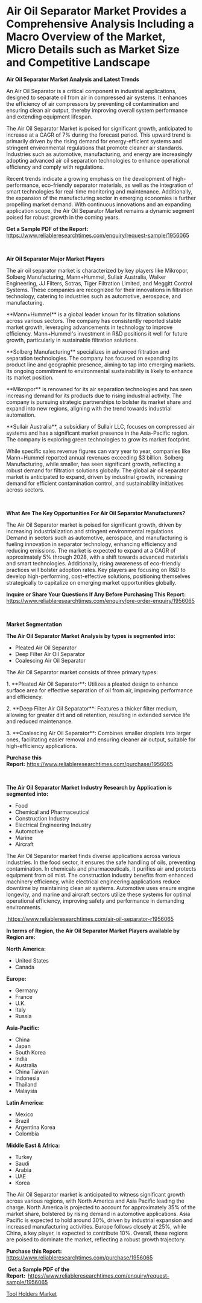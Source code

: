 <p><h1>Air Oil Separator Market Provides a Comprehensive Analysis Including a Macro Overview of the Market, Micro Details such as Market Size and Competitive Landscape</h1></p><p><strong>Air Oil Separator Market Analysis and Latest Trends</strong></p>
<p><p>An Air Oil Separator is a critical component in industrial applications, designed to separate oil from air in compressed air systems. It enhances the efficiency of air compressors by preventing oil contamination and ensuring clean air output, thereby improving overall system performance and extending equipment lifespan.</p><p>The Air Oil Separator Market is poised for significant growth, anticipated to increase at a CAGR of 7% during the forecast period. This upward trend is primarily driven by the rising demand for energy-efficient systems and stringent environmental regulations that promote cleaner air standards. Industries such as automotive, manufacturing, and energy are increasingly adopting advanced air oil separation technologies to enhance operational efficiency and comply with regulations.</p><p>Recent trends indicate a growing emphasis on the development of high-performance, eco-friendly separator materials, as well as the integration of smart technologies for real-time monitoring and maintenance. Additionally, the expansion of the manufacturing sector in emerging economies is further propelling market demand. With continuous innovations and an expanding application scope, the Air Oil Separator Market remains a dynamic segment poised for robust growth in the coming years.</p></p>
<p><strong>Get a Sample PDF of the Report:&nbsp;</strong> <a href="https://www.reliableresearchtimes.com/enquiry/request-sample/1956065?utm_campaign=2175&utm_medium=2&utm_source=Github&utm_content=ia&utm_term=20022025&utm_id=air-oil-separator">https://www.reliableresearchtimes.com/enquiry/request-sample/1956065</a></p>
<p>&nbsp;</p>
<p><strong>Air Oil Separator Major Market Players</strong></p>
<p><p>The air oil separator market is characterized by key players like Mikropor, Solberg Manufacturing, Mann+Hummel, Sullair Australia, Walker Engineering, JJ Filters, Sotras, Tiger Filtration Limited, and Meggitt Control Systems. These companies are recognized for their innovations in filtration technology, catering to industries such as automotive, aerospace, and manufacturing.</p><p>**Mann+Hummel** is a global leader known for its filtration solutions across various sectors. The company has consistently reported stable market growth, leveraging advancements in technology to improve efficiency. Mann+Hummel's investment in R&D positions it well for future growth, particularly in sustainable filtration solutions.</p><p>**Solberg Manufacturing** specializes in advanced filtration and separation technologies. The company has focused on expanding its product line and geographic presence, aiming to tap into emerging markets. Its ongoing commitment to environmental sustainability is likely to enhance its market position.</p><p>**Mikropor** is renowned for its air separation technologies and has seen increasing demand for its products due to rising industrial activity. The company is pursuing strategic partnerships to bolster its market share and expand into new regions, aligning with the trend towards industrial automation.</p><p>**Sullair Australia**, a subsidiary of Sullair LLC, focuses on compressed air systems and has a significant market presence in the Asia-Pacific region. The company is exploring green technologies to grow its market footprint.</p><p>While specific sales revenue figures can vary year to year, companies like Mann+Hummel reported annual revenues exceeding $3 billion. Solberg Manufacturing, while smaller, has seen significant growth, reflecting a robust demand for filtration solutions globally. The global air oil separator market is anticipated to expand, driven by industrial growth, increasing demand for efficient contamination control, and sustainability initiatives across sectors.</p></p>
<p>&nbsp;</p>
<p><strong>What Are The Key Opportunities For Air Oil Separator Manufacturers?</strong></p>
<p><p>The Air Oil Separator market is poised for significant growth, driven by increasing industrialization and stringent environmental regulations. Demand in sectors such as automotive, aerospace, and manufacturing is fueling innovation in separator technology, enhancing efficiency and reducing emissions. The market is expected to expand at a CAGR of approximately 5% through 2028, with a shift towards advanced materials and smart technologies. Additionally, rising awareness of eco-friendly practices will bolster adoption rates. Key players are focusing on R&D to develop high-performing, cost-effective solutions, positioning themselves strategically to capitalize on emerging market opportunities globally.</p></p>
<p><strong>Inquire or Share Your Questions If Any Before Purchasing This Report:</strong> <a href="https://www.reliableresearchtimes.com/enquiry/pre-order-enquiry/1956065?utm_campaign=2175&utm_medium=2&utm_source=Github&utm_content=ia&utm_term=20022025&utm_id=air-oil-separator">https://www.reliableresearchtimes.com/enquiry/pre-order-enquiry/1956065</a></p>
<p>&nbsp;</p>
<p><strong>Market Segmentation</strong></p>
<p><strong>The Air Oil Separator Market Analysis by types is segmented into:</strong></p>
<p><ul><li>Pleated Air Oil Separator</li><li>Deep Filter Air Oil Separator</li><li>Coalescing Air Oil Separator</li></ul></p>
<p><p>The Air Oil Separator market consists of three primary types: </p><p>1. **Pleated Air Oil Separator**: Utilizes a pleated design to enhance surface area for effective separation of oil from air, improving performance and efficiency.</p><p>2. **Deep Filter Air Oil Separator**: Features a thicker filter medium, allowing for greater dirt and oil retention, resulting in extended service life and reduced maintenance.</p><p>3. **Coalescing Air Oil Separator**: Combines smaller droplets into larger ones, facilitating easier removal and ensuring cleaner air output, suitable for high-efficiency applications.</p></p>
<p><strong>Purchase this Report:&nbsp;</strong><a href="https://www.reliableresearchtimes.com/purchase/1956065?utm_campaign=2175&utm_medium=2&utm_source=Github&utm_content=ia&utm_term=20022025&utm_id=air-oil-separator">https://www.reliableresearchtimes.com/purchase/1956065</a></p>
<p>&nbsp;</p>
<p><strong>The Air Oil Separator Market Industry Research by Application is segmented into:</strong></p>
<p><ul><li>Food</li><li>Chemical and Pharmaceutical</li><li>Construction Industry</li><li>Electrical Engineering Industry</li><li>Automotive</li><li>Marine</li><li>Aircraft</li></ul></p>
<p><p>The Air Oil Separator market finds diverse applications across various industries. In the food sector, it ensures the safe handling of oils, preventing contamination. In chemicals and pharmaceuticals, it purifies air and protects equipment from oil mist. The construction industry benefits from enhanced machinery efficiency, while electrical engineering applications reduce downtime by maintaining clean air systems. Automotive uses ensure engine longevity, and marine and aircraft sectors utilize these systems for optimal operational efficiency, improving safety and performance in demanding environments.</p></p>
<p><a href="https://www.reliableresearchtimes.com/air-oil-separator-r1956065?utm_campaign=2175&utm_medium=2&utm_source=Github&utm_content=ia&utm_term=20022025&utm_id=air-oil-separator">&nbsp;https://www.reliableresearchtimes.com/air-oil-separator-r1956065</a></p>
<p><strong>In terms of Region, the Air Oil Separator Market Players available by Region are:</strong></p>
<p>
    <p> <strong> North America: </strong>
        <ul>
            <li>United States</li>
            <li>Canada</li>
        </ul>
        </p> 
    <p> <strong> Europe: </strong>
        <ul>
            <li>Germany</li>
            <li>France</li>
            <li>U.K.</li>
            <li>Italy</li>
            <li>Russia</li>
        </ul>
        </p> 
    <p> <strong> Asia-Pacific: </strong>
        <ul>
            <li>China</li>
            <li>Japan</li>
            <li>South Korea</li>
            <li>India</li>
            <li>Australia</li>
            <li>China Taiwan</li>
            <li>Indonesia</li>
            <li>Thailand</li>
            <li>Malaysia</li>
        </ul>
        </p> 
    <p> <strong> Latin America: </strong>
        <ul>
            <li>Mexico</li>
            <li>Brazil</li>
            <li>Argentina Korea</li>
            <li>Colombia</li>
        </ul>
        </p> 
    <p> <strong> Middle East & Africa: </strong>
        <ul>
            <li>Turkey</li>
            <li>Saudi</li>
            <li>Arabia</li>
            <li>UAE</li>
            <li>Korea</li>
        </ul>
    </p>
    </p>
<p><p>The Air Oil Separator market is anticipated to witness significant growth across various regions, with North America and Asia Pacific leading the charge. North America is projected to account for approximately 35% of the market share, bolstered by rising demand in automotive applications. Asia Pacific is expected to hold around 30%, driven by industrial expansion and increased manufacturing activities. Europe follows closely at 25%, while China, a key player, is expected to contribute 10%. Overall, these regions are poised to dominate the market, reflecting a robust growth trajectory.</p></p>
<p><strong>Purchase this Report: </strong><a href="https://www.reliableresearchtimes.com/purchase/1956065?utm_campaign=2175&utm_medium=2&utm_source=Github&utm_content=ia&utm_term=20022025&utm_id=air-oil-separator">https://www.reliableresearchtimes.com/purchase/1956065</a></p>
<p>&nbsp;<strong>Get a Sample PDF of the Report:&nbsp;&nbsp;</strong><a href="https://www.reliableresearchtimes.com/enquiry/request-sample/1956065?utm_campaign=2175&utm_medium=2&utm_source=Github&utm_content=ia&utm_term=20022025&utm_id=air-oil-separator">https://www.reliableresearchtimes.com/enquiry/request-sample/1956065</a></p>
<p><strong></strong></p>
<p><p><a href="https://github.com/jerhoskinson197676/Market-Research-Report-List-1/blob/main/tool-holders-market.md?utm_campaign=2175&utm_medium=2&utm_source=Github&utm_content=ia&utm_term=20022025&utm_id=air-oil-separator">Tool Holders Market</a></p></p>